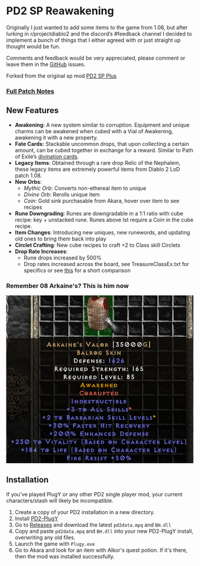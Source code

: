 # PD2 SP Reawakening

Originally I just wanted to add some items to the game from 1.08, but after lurking in r/projectdiablo2 and the discord’s #feedback channel I decided to implement a bunch of things that I either agreed with or just straight up thought would be fun.

Comments and feedback would be very appreciated, please comment or leave them in the [GitHub](https://github.com/synpoox/pd2-reawakening/issues) issues.

Forked from the original sp mod [PD2 SP Plus](https://github.com/Lukaszpg/PD2-Single-Player-Plus-mod)

### [Full Patch Notes](https://docs.google.com/document/d/e/2PACX-1vTqp7Uys-XhuvmhnynkNjRt2Z8e0DdEXGOJ66JhgRUDMajI9jWIxw5va9pukdOU_xotWZzO-_zdPdah/pub)

## New Features
- **Awakening**: A new system similar to corruption. Equipment and unique charms can be awakened when cubed with a Vial of Awakening, awakening it with a new property.
- **Fate Cards:** Stackable uncommon drops, that upon collecting a certain amount, can be cubed together in exchange for a reward. Similar to Path of Exile’s [divination cards](https://pathofexile.fandom.com/wiki/Divination_card).
- **Legacy Items**: Obtained through a rare drop Relic of the Nephalem, these legacy items are extremely powerful items from Diablo 2 LoD patch 1.08.
- **New Orbs**:
    - *Mythic Orb*: Converts non-ethereal item to unique
    - *Divine Orb*: Rerolls unique item
    - *Coin*: Gold sink purchasable from Akara, hover over item to see recipes
- **Rune Downgrading**: Runes are downgradable in a 1:1 ratio with cube recipe: key + unstacked rune. Runes above Ist require a Coin in the cube recipe.
- **Item Changes**: Introducing new uniques, new runewords, and updating old ones to bring them back into play
- **Circlet Crafting**: New cube recipes to craft +2 to Class skill Circlets
- **Drop Rate Increases**:
    - Rune drops increased by 500%
    - Drop rates increased across the board, see TreasureClassEx.txt for specifics or see [this](https://docs.google.com/spreadsheets/d/e/2PACX-1vSmG2BYE-c6W7l0ha8OcyEQROgDSKFtR99mWHuT9XM6OXW_f4ym87x-d5GrhlO37msQqxt2IJj_XRbF/pub?output=xlsx) for a short comparison

### Remember 08 Arkaine's? This is him now

![alt text](PoHIVHh.png)

## Installation
If you've played PlugY or any other PD2 single player mod, your current characters/stash will likely be incompatible.
1. Create a copy of your PD2 installation in a new directory.
1. Install [PD2-PlugY](https://github.com/BetweenWalls/PD2-PlugY)
1. Go to [Releases](https://github.com/synpoox/pd2-reawakening/releases) and download the latest `pd2data.mpq` and `BH.dll`
1. Copy and paste `pd2data.mpq` and `BH.dll` into your new PD2-PlugY install, overwriting any old files.
1. Launch the game with `Plugy.exe`
1. Go to Akara and look for an item with Alkor's quest potion. If it's there, then the mod was installed successfully.
